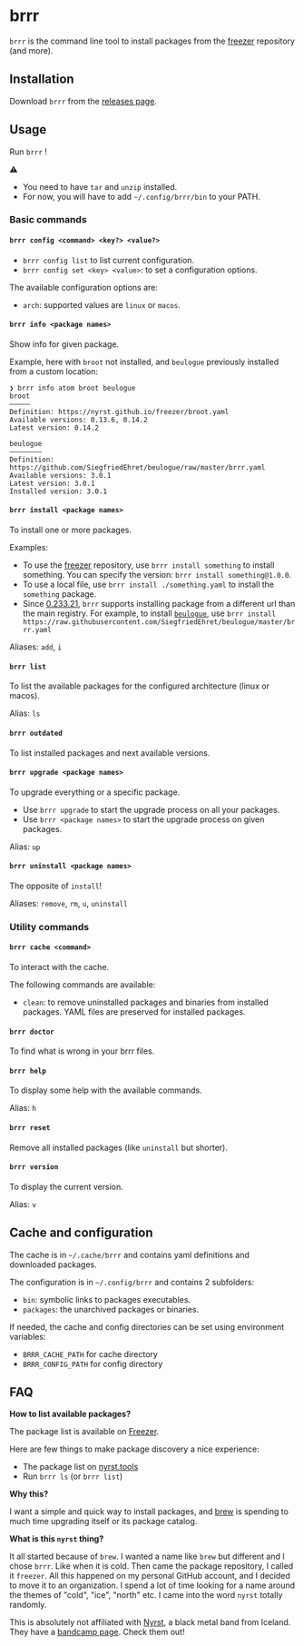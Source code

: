 # brrr

`brrr` is the command line tool to install packages from the [freezer](https://github.com/SiegfriedEhret/freezer) repository (and more).

## Installation

Download `brrr` from the [releases page](https://github.com/SiegfriedEhret/brrr/releases).

## Usage

Run `brrr` !

:warning:

- You need to have `tar` and `unzip` installed.
- For now, you will have to add `~/.config/brrr/bin` to your PATH.

### Basic commands

#### `brrr config <command> <key?> <value?>`

- `brrr config list` to list current configuration.
- `brrr config set <key> <value>`: to set a configuration options.

The available configuration options are:

- `arch`: supported values are `linux` or `macos`. 

#### `brrr info <package names>`

Show info for given package.

Example, here with `broot` not installed, and `beulogue` previously installed from a custom location:

```
❯ brrr info atom broot beulogue
broot
—————
Definition: https://nyrst.github.io/freezer/broot.yaml
Available versions: 0.13.6, 0.14.2
Latest version: 0.14.2

beulogue
————————
Definition: https://github.com/SiegfriedEhret/beulogue/raw/master/brrr.yaml
Available versions: 3.0.1
Latest version: 3.0.1
Installed version: 3.0.1
```

#### `brrr install <package names>`

To install one or more packages.

Examples: 

- To use the [freezer](https://github.com/SiegfriedEhret/freezer) repository, use `brrr install something` to install something. You can specify the version: `brrr install something@1.0.0`.
- To use a local file, use `brrr install ./something.yaml` to install the `something` package.
- Since [0.233.21](https://github.com/nyrst/brrr/releases/tag/v0.233.21), `brrr` supports installing package from a different url than the main registry. For example, to install [`beulogue`](https://github.com/SiegfriedEhret/beulogue/), use `brrr install https://raw.githubusercontent.com/SiegfriedEhret/beulogue/master/brrr.yaml`

Aliases: `add`, `i`

#### `brrr list`

To list the available packages for the configured architecture (linux or macos).

Alias: `ls`

#### `brrr outdated`

To list installed packages and next available versions.

#### `brrr upgrade <package names>`

To upgrade everything or a specific package.

- Use `brrr upgrade` to start the upgrade process on all your packages.
- Use `brrr <package names>` to start the upgrade process on given packages.

Alias: `up`

#### `brrr uninstall <package names>`

The opposite of `install`!

Aliases: `remove`, `rm`, `u`, `uninstall`

### Utility commands

#### `brrr cache <command>`

To interact with the cache.

The following commands are available:

- `clean`: to remove uninstalled packages and binaries from installed packages. YAML files are preserved for installed packages.

#### `brrr doctor`

To find what is wrong in your brrr files.

#### `brrr help`

To display some help with the available commands.


Alias: `h`

#### `brrr reset`

Remove all installed packages (like `uninstall` but shorter).

#### `brrr version`

To display the current version.

Alias: `v`

## Cache and configuration

The cache is in `~/.cache/brrr` and contains yaml definitions and downloaded packages.

The configuration is in `~/.config/brrr` and contains 2 subfolders:

- `bin`: symbolic links to packages executables.
- `packages`: the unarchived packages or binaries.

If needed, the cache and config directories can be set using environment variables:

- `BRRR_CACHE_PATH` for cache directory
- `BRRR_CONFIG_PATH` for config directory

## FAQ

**How to list available packages?**

The package list is available on [Freezer](https://github.com/nyrst/freezer).

Here are few things to make package discovery a nice experience:

- The package list on [nyrst.tools](https://nyrst.tools/apps)
- Run `brrr ls` (or `brrr list`)

**Why this?**

I want a simple and quick way to install packages, and [brew](https://brew.sh/) is spending to much time upgrading itself or its package catalog.

**What is this `nyrst` thing?**

It all started because of `brew`. I wanted a name like `brew` but different and I chose `brrr`. Like when it is cold.
Then came the package repository, I called it `freezer`.
All this happened on my personal GitHub account, and I decided to move it to an organization.
I spend a lot of time looking for a name around the themes of "cold", "ice", "north" etc.
I came into the word `nyrst` totally randomly.

This is absolutely not affiliated with [Nyrst](https://www.youtube.com/watch?v=X7KqqGRe8-I), a black metal band from Iceland. They have a [bandcamp page](https://nyrst.bandcamp.com/). Check them out!
